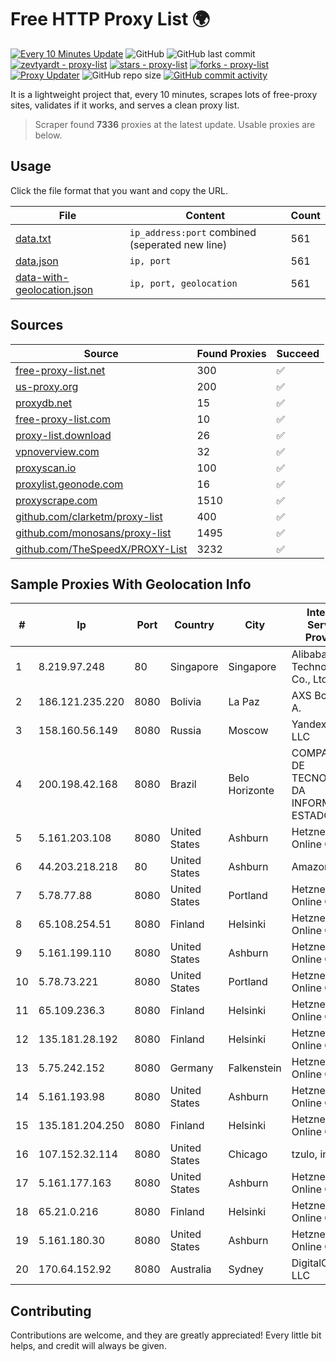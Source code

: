 
# Free HTTP Proxy List 🌍

[![Every 10 Minutes Update](https://github.com/mertguvencli/http-proxy-list/actions/workflows/main.yml/badge.svg?branch=main)](https://github.com/mertguvencli/http-proxy-list/actions/workflows/main.yml)
![GitHub](https://img.shields.io/github/license/mertguvencli/http-proxy-list)
![GitHub last commit](https://img.shields.io/github/last-commit/mertguvencli/http-proxy-list)
[![zevtyardt - proxy-list](https://img.shields.io/static/v1?label=zevtyardt&message=proxy-list&color=blue&logo=github)](https://github.com/zevtyardt/proxy-list "Go to GitHub repo")
[![stars - proxy-list](https://img.shields.io/github/stars/zevtyardt/proxy-list?style=social)](https://github.com/zevtyardt/proxy-list)
[![forks - proxy-list](https://img.shields.io/github/forks/zevtyardt/proxy-list?style=social)](https://github.com/zevtyardt/proxy-list)
[![Proxy Updater](https://github.com/zevtyardt/proxy-list/workflows/Proxy%20Updater/badge.svg)](https://github.com/zevtyardt/proxy-list/actions?query=workflow:"Proxy+Updater")
![GitHub repo size](https://img.shields.io/github/repo-size/zevtyardt/proxy-list)
[![GitHub commit activity](https://img.shields.io/github/commit-activity/m/zevtyardt/proxy-list?logo=commits)](https://github.com/zevtyardt/proxy-list/commits/main)

It is a lightweight project that, every 10 minutes, scrapes lots of free-proxy sites, validates if it works, and serves a clean proxy list.

> Scraper found **7336** proxies at the latest update. Usable proxies are below.

## Usage

Click the file format that you want and copy the URL.

|File|Content|Count|
|----|-------|-----|
|[data.txt](https://raw.githubusercontent.com/mertguvencli/http-proxy-list/main/proxy-list/data.txt)|`ip_address:port` combined (seperated new line)|561|
|[data.json](https://raw.githubusercontent.com/mertguvencli/http-proxy-list/main/proxy-list/data.json)|`ip, port`|561|
|[data-with-geolocation.json](https://raw.githubusercontent.com/mertguvencli/http-proxy-list/main/proxy-list/data-with-geolocation.json)|`ip, port, geolocation`|561|

## Sources

|Source|Found Proxies|Succeed|
|------|-------------|-------|
|[free-proxy-list.net](https://free-proxy-list.net)|300|✅|
|[us-proxy.org](https://www.us-proxy.org)|200|✅|
|[proxydb.net](http://proxydb.net)|15|✅|
|[free-proxy-list.com](https://free-proxy-list.com/?page=&port=&type%5B%5D=http&type%5B%5D=https&up_time=0&search=Search)|10|✅|
|[proxy-list.download](https://www.proxy-list.download/HTTP)|26|✅|
|[vpnoverview.com](https://vpnoverview.com/privacy/anonymous-browsing/free-proxy-servers)|32|✅|
|[proxyscan.io](https://www.proxyscan.io)|100|✅|
|[proxylist.geonode.com](https://proxylist.geonode.com/api/proxy-list?limit=300&page=1&sort_by=lastChecked&sort_type=desc&protocols=http,https)|16|✅|
|[proxyscrape.com](https://api.proxyscrape.com/v2/?request=displayproxies&protocol=http&timeout=10000&country=all&ssl=all&anonymity=all)|1510|✅|
|[github.com/clarketm/proxy-list](https://raw.githubusercontent.com/clarketm/proxy-list/master/proxy-list-raw.txt)|400|✅|
|[github.com/monosans/proxy-list](https://raw.githubusercontent.com/monosans/proxy-list/main/proxies/http.txt)|1495|✅|
|[github.com/TheSpeedX/PROXY-List](https://raw.githubusercontent.com/TheSpeedX/PROXY-List/master/http.txt)|3232|✅|


## Sample Proxies With Geolocation Info

|#|Ip|Port|Country|City|Internet Service Provider|
|-|--|----|-------|----|-------------------------|
|1|8.219.97.248|80|Singapore|Singapore|Alibaba (US) Technology Co., Ltd.|
|2|186.121.235.220|8080|Bolivia|La Paz|AXS Bolivia S. A.|
|3|158.160.56.149|8080|Russia|Moscow|Yandex.Cloud LLC|
|4|200.198.42.168|8080|Brazil|Belo Horizonte|COMPANHIA DE TECNOLOGIA DA INFORMAÔÔO ESTADO MG|
|5|5.161.203.108|8080|United States|Ashburn|Hetzner Online GmbH|
|6|44.203.218.218|80|United States|Ashburn|Amazon.com|
|7|5.78.77.88|8080|United States|Portland|Hetzner Online GmbH|
|8|65.108.254.51|8080|Finland|Helsinki|Hetzner Online GmbH|
|9|5.161.199.110|8080|United States|Ashburn|Hetzner Online GmbH|
|10|5.78.73.221|8080|United States|Portland|Hetzner Online GmbH|
|11|65.109.236.3|8080|Finland|Helsinki|Hetzner Online GmbH|
|12|135.181.28.192|8080|Finland|Helsinki|Hetzner Online GmbH|
|13|5.75.242.152|8080|Germany|Falkenstein|Hetzner Online GmbH|
|14|5.161.193.98|8080|United States|Ashburn|Hetzner Online GmbH|
|15|135.181.204.250|8080|Finland|Helsinki|Hetzner Online GmbH|
|16|107.152.32.114|8080|United States|Chicago|tzulo, inc.|
|17|5.161.177.163|8080|United States|Ashburn|Hetzner Online GmbH|
|18|65.21.0.216|8080|Finland|Helsinki|Hetzner Online GmbH|
|19|5.161.180.30|8080|United States|Ashburn|Hetzner Online GmbH|
|20|170.64.152.92|8080|Australia|Sydney|DigitalOcean, LLC|



## Contributing

Contributions are welcome, and they are greatly appreciated! Every
little bit helps, and credit will always be given.

